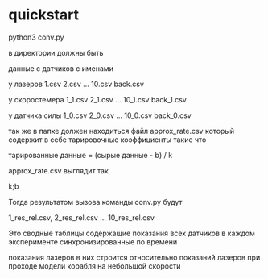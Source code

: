 # quickstart

python3 conv.py

в директории должны быть 

данные с датчиков с именами

у лазеров 1.csv 2.csv ... 10.csv back.csv

у скоростемера 1_1.csv 2_1.csv ... 10_1.csv back_1.csv

у датчика силы 1_0.csv 2_0.csv ... 10_0.csv back_0.csv

так же в папке должен находиться файл approx_rate.csv который содержит в себе тарировочные коэффициенты такие что

тарированные данные = (сырые данные - b) / k

approx_rate.csv выглядит так 

k;b

Тогда результатом вызова команды conv.py будут

1_res_rel.csv, 2_res_rel.csv ... 10_res_rel.csv

Это сводные таблицы содержащие показания всех датчиков в каждом эксперименте синхронизированные по времени

показания лазеров в них строится относительно показаний лазеров при проходе модели корабля на небольшой скорости


